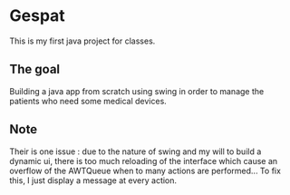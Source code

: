 # Gespat
 
This is my first java project for classes.

## The goal

Building a java app from scratch using swing in order to manage the patients who need some medical devices.

## Note

Their is one issue : due to the nature of swing and my will to build a dynamic ui, there is too much reloading of the interface which cause an overflow of the AWTQueue when to many actions are performed... To fix this, I just display a message at every action.
